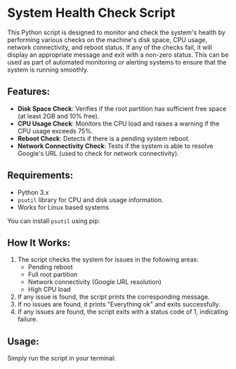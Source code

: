 
# System Health Check Script

This Python script is designed to monitor and check the system's health by performing various checks on the machine's disk space, CPU usage, network connectivity, and reboot status. If any of the checks fail, it will display an appropriate message and exit with a non-zero status. This can be used as part of automated monitoring or alerting systems to ensure that the system is running smoothly.

## Features:
- **Disk Space Check**: Verifies if the root partition has sufficient free space (at least 2GB and 10% free).
- **CPU Usage Check**: Monitors the CPU load and raises a warning if the CPU usage exceeds 75%.
- **Reboot Check**: Detects if there is a pending system reboot.
- **Network Connectivity Check**: Tests if the system is able to resolve Google's URL (used to check for network connectivity).

## Requirements:
- Python 3.x
- `psutil` library for CPU and disk usage information.
- Works for Linux based systems

You can install `psutil` using pip:


## How It Works:
1. The script checks the system for issues in the following areas:
   - Pending reboot
   - Full root partition
   - Network connectivity (Google URL resolution)
   - High CPU load
2. If any issue is found, the script prints the corresponding message.
3. If no issues are found, it prints "Everything ok" and exits successfully.
4. If any issues are found, the script exits with a status code of 1, indicating failure.

## Usage:
Simply run the script in your terminal:


